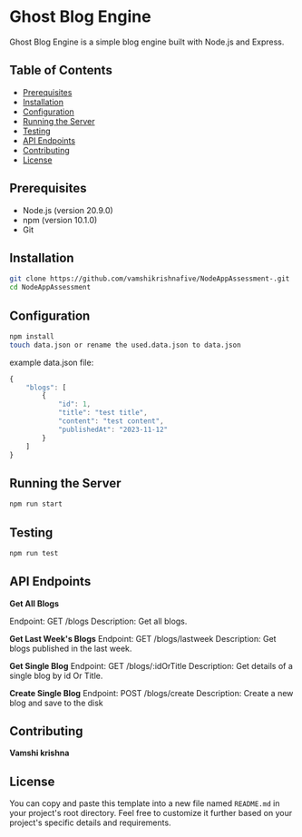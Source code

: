 # Ghost Blog Engine

Ghost Blog Engine is a simple blog engine built with Node.js and Express.

## Table of Contents

- [Prerequisites](#prerequisites)
- [Installation](#installation)
- [Configuration](#configuration)
- [Running the Server](#running-the-server)
- [Testing](#testing)
- [API Endpoints](#api-endpoints)
- [Contributing](#contributing)
- [License](#license)

## Prerequisites

- Node.js (version 20.9.0)
- npm (version 10.1.0)
- Git

## Installation

   ```bash 
   git clone https://github.com/vamshikrishnafive/NodeAppAssessment-.git
   cd NodeAppAssessment 
   ```
## Configuration

   ```bash
   npm install
   touch data.json or rename the used.data.json to data.json
   ```

example data.json file:
```js
{
    "blogs": [
        {
            "id": 1,
            "title": "test title",
            "content": "test content",
            "publishedAt": "2023-11-12"
        }
    ]
}
```

## Running the Server

```bash
npm run start
```

## Testing

```bash
npm run test
```


## API Endpoints

**Get All Blogs**

Endpoint: GET /blogs
Description: Get all blogs.

**Get Last Week's Blogs**
Endpoint: GET /blogs/lastweek
Description: Get blogs published in the last week.

**Get Single Blog**
Endpoint: GET /blogs/:idOrTitle
Description: Get details of a single blog by id Or Title.

**Create Single Blog**
Endpoint: POST /blogs/create
Description: Create a new blog and save to the disk

## Contributing

**Vamshi krishna**

## License

You can copy and paste this template into a new file named `README.md` in your project's root directory. Feel free to customize it further based on your project's specific details and requirements.
